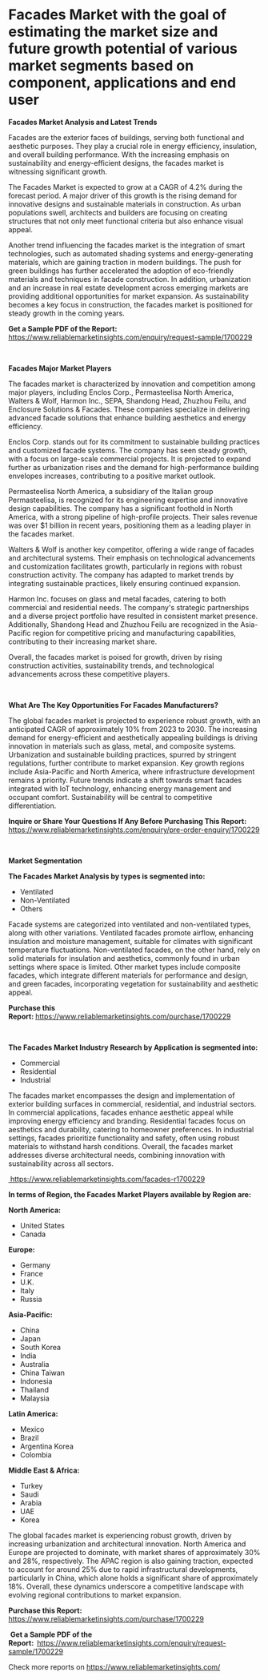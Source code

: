 <p><h1>Facades Market with the goal of estimating the market size and future growth potential of various market segments based on component, applications and end user</h1></p><p><strong>Facades Market Analysis and Latest Trends</strong></p>
<p><p>Facades are the exterior faces of buildings, serving both functional and aesthetic purposes. They play a crucial role in energy efficiency, insulation, and overall building performance. With the increasing emphasis on sustainability and energy-efficient designs, the facades market is witnessing significant growth. </p><p>The Facades Market is expected to grow at a CAGR of 4.2% during the forecast period. A major driver of this growth is the rising demand for innovative designs and sustainable materials in construction. As urban populations swell, architects and builders are focusing on creating structures that not only meet functional criteria but also enhance visual appeal. </p><p>Another trend influencing the facades market is the integration of smart technologies, such as automated shading systems and energy-generating materials, which are gaining traction in modern buildings. The push for green buildings has further accelerated the adoption of eco-friendly materials and techniques in facade construction. In addition, urbanization and an increase in real estate development across emerging markets are providing additional opportunities for market expansion. As sustainability becomes a key focus in construction, the facades market is positioned for steady growth in the coming years.</p></p>
<p><strong>Get a Sample PDF of the Report:&nbsp;</strong> <a href="https://www.reliablemarketinsights.com/enquiry/request-sample/1700229?utm_campaign=2102&utm_medium=2&utm_source=Github&utm_content=ia&utm_term=01042025&utm_id=facades">https://www.reliablemarketinsights.com/enquiry/request-sample/1700229</a></p>
<p>&nbsp;</p>
<p><strong>Facades Major Market Players</strong></p>
<p><p>The facades market is characterized by innovation and competition among major players, including Enclos Corp., Permasteelisa North America, Walters & Wolf, Harmon Inc., SEPA, Shandong Head, Zhuzhou Feilu, and Enclosure Solutions & Facades. These companies specialize in delivering advanced facade solutions that enhance building aesthetics and energy efficiency.</p><p>Enclos Corp. stands out for its commitment to sustainable building practices and customized facade systems. The company has seen steady growth, with a focus on large-scale commercial projects. It is projected to expand further as urbanization rises and the demand for high-performance building envelopes increases, contributing to a positive market outlook.</p><p>Permasteelisa North America, a subsidiary of the Italian group Permasteelisa, is recognized for its engineering expertise and innovative design capabilities. The company has a significant foothold in North America, with a strong pipeline of high-profile projects. Their sales revenue was over $1 billion in recent years, positioning them as a leading player in the facades market.</p><p>Walters & Wolf is another key competitor, offering a wide range of facades and architectural systems. Their emphasis on technological advancements and customization facilitates growth, particularly in regions with robust construction activity. The company has adapted to market trends by integrating sustainable practices, likely ensuring continued expansion.</p><p>Harmon Inc. focuses on glass and metal facades, catering to both commercial and residential needs. The company's strategic partnerships and a diverse project portfolio have resulted in consistent market presence. Additionally, Shandong Head and Zhuzhou Feilu are recognized in the Asia-Pacific region for competitive pricing and manufacturing capabilities, contributing to their increasing market share.</p><p>Overall, the facades market is poised for growth, driven by rising construction activities, sustainability trends, and technological advancements across these competitive players.</p></p>
<p>&nbsp;</p>
<p><strong>What Are The Key Opportunities For Facades Manufacturers?</strong></p>
<p><p>The global facades market is projected to experience robust growth, with an anticipated CAGR of approximately 10% from 2023 to 2030. The increasing demand for energy-efficient and aesthetically appealing buildings is driving innovation in materials such as glass, metal, and composite systems. Urbanization and sustainable building practices, spurred by stringent regulations, further contribute to market expansion. Key growth regions include Asia-Pacific and North America, where infrastructure development remains a priority. Future trends indicate a shift towards smart facades integrated with IoT technology, enhancing energy management and occupant comfort. Sustainability will be central to competitive differentiation.</p></p>
<p><strong>Inquire or Share Your Questions If Any Before Purchasing This Report:</strong> <a href="https://www.reliablemarketinsights.com/enquiry/pre-order-enquiry/1700229?utm_campaign=2102&utm_medium=2&utm_source=Github&utm_content=ia&utm_term=01042025&utm_id=facades">https://www.reliablemarketinsights.com/enquiry/pre-order-enquiry/1700229</a></p>
<p>&nbsp;</p>
<p><strong>Market Segmentation</strong></p>
<p><strong>The Facades Market Analysis by types is segmented into:</strong></p>
<p><ul><li>Ventilated</li><li>Non-Ventilated</li><li>Others</li></ul></p>
<p><p>Facade systems are categorized into ventilated and non-ventilated types, along with other variations. Ventilated facades promote airflow, enhancing insulation and moisture management, suitable for climates with significant temperature fluctuations. Non-ventilated facades, on the other hand, rely on solid materials for insulation and aesthetics, commonly found in urban settings where space is limited. Other market types include composite facades, which integrate different materials for performance and design, and green facades, incorporating vegetation for sustainability and aesthetic appeal.</p></p>
<p><strong>Purchase this Report:&nbsp;</strong><a href="https://www.reliablemarketinsights.com/purchase/1700229?utm_campaign=2102&utm_medium=2&utm_source=Github&utm_content=ia&utm_term=01042025&utm_id=facades">https://www.reliablemarketinsights.com/purchase/1700229</a></p>
<p>&nbsp;</p>
<p><strong>The Facades Market Industry Research by Application is segmented into:</strong></p>
<p><ul><li>Commercial</li><li>Residential</li><li>Industrial</li></ul></p>
<p><p>The facades market encompasses the design and implementation of exterior building surfaces in commercial, residential, and industrial sectors. In commercial applications, facades enhance aesthetic appeal while improving energy efficiency and branding. Residential facades focus on aesthetics and durability, catering to homeowner preferences. In industrial settings, facades prioritize functionality and safety, often using robust materials to withstand harsh conditions. Overall, the facades market addresses diverse architectural needs, combining innovation with sustainability across all sectors.</p></p>
<p><a href="https://www.reliablemarketinsights.com/facades-r1700229?utm_campaign=2102&utm_medium=2&utm_source=Github&utm_content=ia&utm_term=01042025&utm_id=facades">&nbsp;https://www.reliablemarketinsights.com/facades-r1700229</a></p>
<p><strong>In terms of Region, the Facades Market Players available by Region are:</strong></p>
<p>
    <p> <strong> North America: </strong>
        <ul>
            <li>United States</li>
            <li>Canada</li>
        </ul>
        </p> 
    <p> <strong> Europe: </strong>
        <ul>
            <li>Germany</li>
            <li>France</li>
            <li>U.K.</li>
            <li>Italy</li>
            <li>Russia</li>
        </ul>
        </p> 
    <p> <strong> Asia-Pacific: </strong>
        <ul>
            <li>China</li>
            <li>Japan</li>
            <li>South Korea</li>
            <li>India</li>
            <li>Australia</li>
            <li>China Taiwan</li>
            <li>Indonesia</li>
            <li>Thailand</li>
            <li>Malaysia</li>
        </ul>
        </p> 
    <p> <strong> Latin America: </strong>
        <ul>
            <li>Mexico</li>
            <li>Brazil</li>
            <li>Argentina Korea</li>
            <li>Colombia</li>
        </ul>
        </p> 
    <p> <strong> Middle East & Africa: </strong>
        <ul>
            <li>Turkey</li>
            <li>Saudi</li>
            <li>Arabia</li>
            <li>UAE</li>
            <li>Korea</li>
        </ul>
    </p>
    </p>
<p><p>The global facades market is experiencing robust growth, driven by increasing urbanization and architectural innovation. North America and Europe are projected to dominate, with market shares of approximately 30% and 28%, respectively. The APAC region is also gaining traction, expected to account for around 25% due to rapid infrastructural developments, particularly in China, which alone holds a significant share of approximately 18%. Overall, these dynamics underscore a competitive landscape with evolving regional contributions to market expansion.</p></p>
<p><strong>Purchase this Report: </strong><a href="https://www.reliablemarketinsights.com/purchase/1700229?utm_campaign=2102&utm_medium=2&utm_source=Github&utm_content=ia&utm_term=01042025&utm_id=facades">https://www.reliablemarketinsights.com/purchase/1700229</a></p>
<p>&nbsp;<strong>Get a Sample PDF of the Report:&nbsp;&nbsp;</strong><a href="https://www.reliablemarketinsights.com/enquiry/request-sample/1700229?utm_campaign=2102&utm_medium=2&utm_source=Github&utm_content=ia&utm_term=01042025&utm_id=facades">https://www.reliablemarketinsights.com/enquiry/request-sample/1700229</a></p>
<p><strong></strong></p>
<p>Check more reports on <a href="https://www.reliablemarketinsights.com/?utm_campaign=2102&utm_medium=2&utm_source=Github&utm_content=ia&utm_term=01042025&utm_id=facades">https://www.reliablemarketinsights.com/</a></p>